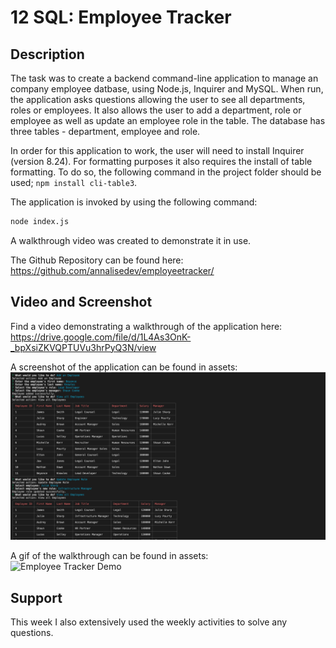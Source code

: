 # 12 SQL: Employee Tracker

## Description

The task was to create a backend command-line application to manage an company employee datbase, using Node.js, Inquirer and MySQL. When run, the application asks questions allowing the user to see all departments, roles or employees. It also allows the user to add a department, role or employee as well as update an employee role in the table. The database has three tables - department, employee and role.

In order for this application to work, the user will need to install Inquirer (version 8.24). For formatting purposes it also requires the install of table formatting. To do so, the following command in the project folder should be used; `npm install cli-table3`.

The application is invoked by using the following command:

```bash
node index.js
```
A walkthrough video was created to demonstrate it in use.

The Github Repository can be found here: https://github.com/annalisedev/employeetracker/ 

## Video and Screenshot

Find a video demonstrating a walkthrough of the application here: https://drive.google.com/file/d/1L4As3OnK-_bpXsiZKVQPTUVu3hrPyQ3N/view 

A screenshot of the application can be found in assets:
![ScreenshotofApplication](./assets/ScreenshotofApplication.png)

A gif of the walkthrough can be found in assets: <br>
![Employee Tracker Demo](./assets/Employee%20Tracker%20Demo.gif)

## Support

This week I also extensively used the weekly activities to solve any questions. 
